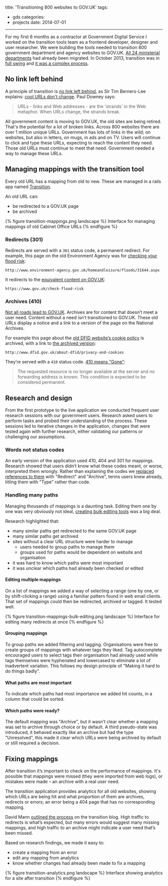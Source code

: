 title: 'Transitioning 800 websites to GOV.UK'
tags:
  - gds
categories:
  - projects
date: 2014-07-01
---

For my first 6 months as a contractor at Government Digital Service I worked on the transition tools team as a frontend developer, designer and user researcher. We were building the tools needed to transition 800 government department and agency websites to GOV.UK. [All 24 ministerial departments](https://gds.blog.gov.uk/2013/04/30/24-departments-later/) had already been migrated. In October 2013, transition was in [full swing](https://gds.blog.gov.uk/2013/10/03/welcoming-even-more-people-to-gov-uk/) and [it was a complex process](https://www.gov.uk/guidance/govuk-transition-guidance-for-agencies).

## No link left behind

A principle of transition is [no link left behind](https://gds.blog.gov.uk/2012/10/11/no-link-left-behind/), as Sir Tim Berners-Lee explains: [cool URLs don't change](https://www.w3.org/Provider/Style/URI.html). Paul Downey says:

> URLs - links and Web addresses - are the 'strands' in the Web metaphor. When URLs change, the strands break.

All government content is moving to GOV.UK, the old sites are being retired. That's the potential for a lot of broken links. Across 800 websites there are over 1 million unique URLs. Government has lots of links in the wild; on websites, but also in letters, on mugs, in ads and on TV. Users will continue to click and type these URLs, expecting to reach the content they need. Those old URLs must continue to meet that need. Government needed a way to manage these URLs.

## Managing mappings with the transition tool

Every old URL has a mapping from old to new. These are managed in a rails app named [Transition](https://github.com/alphagov/transition).

An old URL can:
* be redirected to a GOV.UK page
* be archived

{% figure transition-mappings.png landscape %}
Interface for managing mappings of old Cabinet Office URLs
{% endfigure %}

### Redirects (301)

Redirects are served with a `301` status code, a permanent redirect. For example, this page on the old Environment Agency was for [checking your flood risk](http://www.environment-agency.gov.uk/homeandleisure/floods/31644.aspx):

```
http://www.environment-agency.gov.uk/homeandleisure/floods/31644.aspx
```

It redirects to the [equivalent content on GOV.UK](https://www.gov.uk/check-flood-risk):

```
https://www.gov.uk/check-flood-risk
```

### Archives (410)

[Not all roads lead to GOV.UK](https://gds.blog.gov.uk/2012/10/09/exploring-user-needs/). Archives are for content that doesn’t meet a user need. Content without a need isn’t transitioned to GOV.UK. These old URLs display a notice and a link to a version of the page on the National Archives.

For example this page about the [old DFID website’s cookie policy](http://www.dfid.gov.uk/about-dfid/privacy-and-cookies) is archived, with a link to [the archived version](http://webarchive.nationalarchives.gov.uk/20130128103201/http://www.dfid.gov.uk/about-dfid/privacy-and-cookies):

```
http://www.dfid.gov.uk/about-dfid/privacy-and-cookies
```

They’re served with a `410` status code. [410 means "Gone"](https://www.w3.org/Protocols/rfc2616/rfc2616-sec10.html):
> The requested resource is no longer available at the server and no forwarding address is known. This condition is expected to be considered permanent.

## Research and design

From the first prototype to the live application we conducted frequent user research sessions with our government users. Research asked users to perform tasks and probed their understanding of the process. These sessions led to iterative changes in the application, changes that were tested again with further research, either validating our patterns or challenging our assumptions.

### Words not status codes

An early version of the application used 410, 404 and 301 for mappings. Research showed that users didn’t know what these codes meant, or worse, interpreted them wrongly. Rather than explaining the codes we [replaced references to them](https://github.com/alphagov/transition/pull/66) with "Redirect" and "Archive", terms users knew already, titling them with "Type" rather than code.

### Handling many paths

Managing thousands of mappings is a daunting task. Editing them one by one was very obviously not ideal, [creating bulk editing tools](https://github.com/alphagov/transition/pull/118) was a big deal.

Research highlighted that:
* many similar paths get redirected to the same GOV.UK page
* many similar paths get archived
* sites without a clear URL structure were harder to manage
  * users needed to group paths to manage them
  * groups used for paths would be dependent on website and organisation
* it was hard to know which paths were most important
* it was unclear which paths had already been checked or edited

#### Editing multiple mappings
On a list of mappings we added a way of selecting a range (one by one, or by shift-clicking a range) using a familiar pattern found in web email clients. That set of mappings could then be redirected, archived or tagged. It tested well.

{% figure transition-mappings-bulk-editing.png landscape %}
Interface for editing many redirects at once
{% endfigure %}

#### Grouping mappings
To group paths we added filtering and tagging. Organisations were free to create groups of mappings with whatever tags they liked. Tag autocomplete encouraged users to select tags their organisation had already used while tags themselves were hyphenated and lowercased to eliminate a lot of inadvertent variation. This follows my design principle of "Making it hard to do things badly".

#### What paths are most important
To indicate which paths had most importance we added hit counts, in a column that could be sorted.

#### Which paths were ready?
The default mapping was "Archive", but it wasn’t clear whether a mapping was set to archive through choice or by default. A third pseudo-state was introduced, it behaved exactly like an archive but had the type "Unresolved", this made it clear which URLs were being archived by default or still required a decision.

## Fixing mappings

After transition it’s important to check on the performance of mappings. It's possible that mappings were missed (they were imported from web logs), or mistakes were made – an archive with a real user need.

The transition application provides analytics for all old websites, showing which URLs are being hit and what proportion of them are archives, redirects or errors; an error being a 404 page that has no corresponding mapping.

David Mann [outlined the process](https://insidegovuk.blog.gov.uk/2014/05/30/the-transition-tool-how-to-use-it-after-a-site-moves/) on the transition blog. High traffic to redirects is what’s expected, but many errors would suggest many missing mappings, and high traffic to an archive might indicate a user need that’s been missed.

Based on research findings, we made it easy to:

* create a mapping from an error
* edit any mapping from analytics
* know whether changes had already been made to fix a mapping

{% figure transition-analytics.png landscape %}
Interface showing analytics for a site after transition
{% endfigure %}
